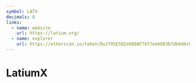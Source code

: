 ```yaml
---
symbol: LATX
decimals: 8
links:
  - name: website
    url: https://latium.org/
  - name: explorer
    url: https://etherscan.io/token/0x2f85E502a988AF76f7ee6D83b7db8d6c0A823bf9
---
```


# LatiumX
